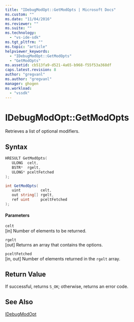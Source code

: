 ```yaml
---
title: "IDebugModOpt::GetModOpts | Microsoft Docs"
ms.custom: ""
ms.date: "11/04/2016"
ms.reviewer: ""
ms.suite: ""
ms.technology: 
  - "vs-ide-sdk"
ms.tgt_pltfrm: ""
ms.topic: "article"
helpviewer_keywords: 
  - "IDebugModOpt::GetModOpts"
  - "GetModOpts"
ms.assetid: cb513fa9-d521-4a65-b968-f55f53a368df
caps.latest.revision: 8
author: "gregvanl"
ms.author: "gregvanl"
manager: ghogen
ms.workload: 
  - "vssdk"
---
```

# IDebugModOpt::GetModOpts
Retrieves a list of optional modifiers.  
  
## Syntax  
  
```cpp  
HRESULT GetModOpts(  
   ULONG  celt,  
   BSTR*  rgelt,  
   ULONG* pceltFetched  
);  
```  
  
```csharp  
int GetModOpts(  
   uint         celt,  
   out string[] rgelt,  
   ref uint     pceltFetched  
);  
```  
  
#### Parameters  
 `celt`  
 [in] Number of elements to be returned.  
  
 `rgelt`  
 [out] Returns an array that contains the options.  
  
 `pceltFetched`  
 [in, out] Number of elements returned in the `rgelt` array.  
  
## Return Value  
 If successful, returns `S_OK`; otherwise, returns an error code.  
  
## See Also  
 [IDebugModOpt](../../../extensibility/debugger/reference/idebugmodopt.md)